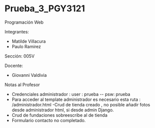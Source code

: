 # Prueba_3_PGY3121
Programación Web

Integrantes: 
- Matilde Villacura 
- Paulo Ramirez

Sección:
005V

Docente: 
- Giovanni Valdivia 



Notas al Profesor 
 - Credenciales administrador : user : prueba -- psw: prueba 
 - Para acceder al template administrador es necesario esta ruta : /administrador.html 
 -Crud de tienda creado , no posible añadir fotos desde administrador html, si desde admin Django.
 - Crud de fundaciones sobreescribe al de tienda 
 - Formulario contacto no completado. 

